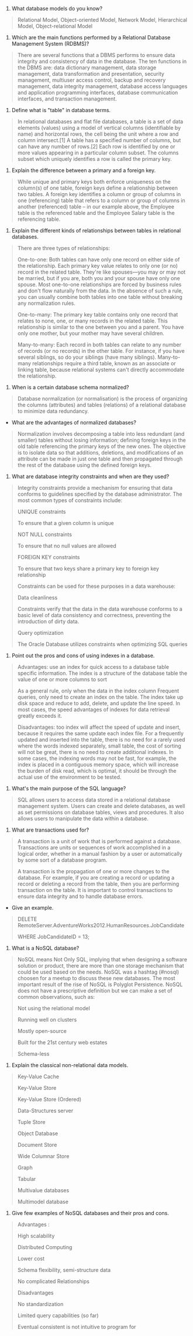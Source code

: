 1.  What database models do you know?

> Relational Model, Object-oriented Model, Network Model, Hierarchical Model, Object-relational Model

1.  Which are the main functions performed by a Relational Database Management System (RDBMS)?

> There are several functions that a DBMS performs to ensure data integrity and consistency of data in the database. The ten functions in the DBMS are: data dictionary management, data storage management, data transformation and presentation, security management, multiuser access control, backup and recovery management, data integrity management, database access languages and application programming interfaces, database communication interfaces, and transaction management.

1.  Define what is "table" in database terms.

> In relational databases and flat file databases, a table is a set of data elements (values) using a model of vertical columns (identifiable by name) and horizontal rows, the cell being the unit where a row and column intersect.\[1\] A table has a specified number of columns, but can have any number of rows.\[2\] Each row is identified by one or more values appearing in a particular column subset. The columns subset which uniquely identifies a row is called the primary key.

1.  Explain the difference between a primary and a foreign key.

> While unique and primary keys both enforce uniqueness on the column(s) of one table, foreign keys define a relationship between two tables. A foreign key identifies a column or group of columns in one (referencing) table that refers to a column or group of columns in another (referenced) table – in our example above, the Employee table is the referenced table and the Employee Salary table is the referencing table.

1.  Explain the different kinds of relationships between tables in relational databases.

> There are three types of relationships:
>
> One-to-one: Both tables can have only one record on either side of the relationship. Each primary key value relates to only one (or no) record in the related table. They're like spouses—you may or may not be married, but if you are, both you and your spouse have only one spouse. Most one-to-one relationships are forced by business rules and don't flow naturally from the data. In the absence of such a rule, you can usually combine both tables into one table without breaking any normalization rules.
>
> One-to-many: The primary key table contains only one record that relates to none, one, or many records in the related table. This relationship is similar to the one between you and a parent. You have only one mother, but your mother may have several children.
>
> Many-to-many: Each record in both tables can relate to any number of records (or no records) in the other table. For instance, if you have several siblings, so do your siblings (have many siblings). Many-to-many relationships require a third table, known as an associate or linking table, because relational systems can't directly accommodate the relationship.

1.  When is a certain database schema normalized?

> Database normalization (or normalisation) is the process of organizing the columns (attributes) and tables (relations) of a relational database to minimize data redundancy.

-   What are the advantages of normalized databases?

> Normalization involves decomposing a table into less redundant (and smaller) tables without losing information; defining foreign keys in the old table referencing the primary keys of the new ones. The objective is to isolate data so that additions, deletions, and modifications of an attribute can be made in just one table and then propagated through the rest of the database using the defined foreign keys.

1.  What are database integrity constraints and when are they used?

> Integrity constraints provide a mechanism for ensuring that data conforms to guidelines specified by the database administrator. The most common types of constraints include:
>
> UNIQUE constraints
>
> To ensure that a given column is unique
>
> NOT NULL constraints
>
> To ensure that no null values are allowed
>
> FOREIGN KEY constraints
>
> To ensure that two keys share a primary key to foreign key relationship
>
> Constraints can be used for these purposes in a data warehouse:
>
> Data cleanliness
>
> Constraints verify that the data in the data warehouse conforms to a basic level of data consistency and correctness, preventing the introduction of dirty data.
>
> Query optimization
>
> The Oracle Database utilizes constraints when optimizing SQL queries

1.  Point out the pros and cons of using indexes in a database.

> Advantages: use an index for quick access to a database table specific information. The index is a structure of the database table the value of one or more columns to sort
>
> As a general rule, only when the data in the index column Frequent queries, only need to create an index on the table. The index take up disk space and reduce to add, delete, and update the line speed. In most cases, the speed advantages of indexes for data retrieval greatly exceeds it.
>
> Disadvantages: too index will affect the speed of update and insert, because it requires the same update each index file. For a frequently updated and inserted into the table, there is no need for a rarely used where the words indexed separately, small table, the cost of sorting will not be great, there is no need to create additional indexes. In some cases, the indexing words may not be fast, for example, the index is placed in a contiguous memory space, which will increase the burden of disk read, which is optimal, it should be through the actual use of the environment to be tested.

1.  What's the main purpose of the SQL language?

> SQL allows users to access data stored in a relational database management system. Users can create and delete databases, as well as set permissions on database tables, views and procedures. It also allows users to manipulate the data within a database.

1.  What are transactions used for?

> A transaction is a unit of work that is performed against a database. Transactions are units or sequences of work accomplished in a logical order, whether in a manual fashion by a user or automatically by some sort of a database program.
>
> A transaction is the propagation of one or more changes to the database. For example, if you are creating a record or updating a record or deleting a record from the table, then you are performing transaction on the table. It is important to control transactions to ensure data integrity and to handle database errors.

-   Give an example.

> DELETE RemoteServer.AdventureWorks2012.HumanResources.JobCandidate
>
> WHERE JobCandidateID = 13;

1.  What is a NoSQL database?

> NoSQL means Not Only SQL, implying that when designing a software solution or product, there are more than one storage mechanism that could be used based on the needs. NoSQL was a hashtag (\#nosql) choosen for a meetup to discuss these new databases. The most important result of the rise of NoSQL is Polyglot Persistence. NoSQL does not have a prescriptive definition but we can make a set of common observations, such as:
>
> Not using the relational model
>
> Running well on clusters
>
> Mostly open-source
>
> Built for the 21st century web estates
>
> Schema-less

1.  Explain the classical non-relational data models.

> Key-Value Cache
>
> Key-Value Store
>
> Key-Value Store (Ordered)
>
> Data-Structures server
>
> Tuple Store
>
> Object Database
>
> Document Store
>
> Wide Columnar Store
>
> Graph
>
> Tabular
>
> Multivalue databases
>
> Multimodel database

1.  Give few examples of NoSQL databases and their pros and cons.

> Advantages :
>
> High scalability
>
> Distributed Computing
>
> Lower cost
>
> Schema flexibility, semi-structure data
>
> No complicated Relationships
>
> Disadvantages
>
> No standardization
>
> Limited query capabilities (so far)
>
> Eventual consistent is not intuitive to program for
